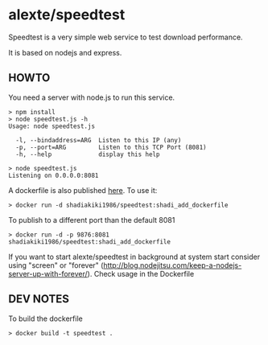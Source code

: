 alexte/speedtest
================

Speedtest is a very simple web service to test download performance.

It is based on nodejs and express.

HOWTO
-----

You need a server with node.js to run this service.

```
> npm install 
> node speedtest.js -h
Usage: node speedtest.js

  -l, --bindaddress=ARG  Listen to this IP (any)
  -p, --port=ARG         Listen to this TCP Port (8081)
  -h, --help             display this help

> node speedtest.js
Listening on 0.0.0.0:8081

```

A dockerfile is also published [here](https://hub.docker.com/r/shadiakiki1986/speedtest/). To use it:

```
> docker run -d shadiakiki1986/speedtest:shadi_add_dockerfile
```

To publish to a different port than the default 8081
```
> docker run -d -p 9876:8081 shadiakiki1986/speedtest:shadi_add_dockerfile
```

If you want to start alexte/speedtest in background at system start consider using "screen" or "forever"
(http://blog.nodejitsu.com/keep-a-nodejs-server-up-with-forever/).
Check usage in the Dockerfile


DEV NOTES
---------
To build the dockerfile
```
> docker build -t speedtest .
```
